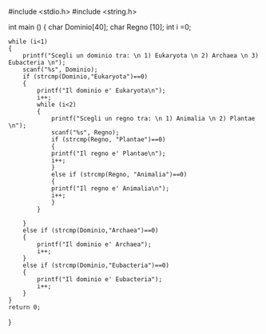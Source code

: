 #include <stdio.h>
#include <string.h>

int main ()
{
    char Dominio[40];
    char Regno [10];
    int i =0;

    while (i<1)
    {
        printf("Scegli un dominio tra: \n 1) Eukaryota \n 2) Archaea \n 3) Eubacteria \n");
        scanf("%s", Dominio);
        if (strcmp(Dominio,"Eukaryota")==0)
        {
            printf("Il dominio e' Eukaryota\n");
            i++;
            while (i<2)
            {
                printf("Scegli un regno tra: \n 1) Animalia \n 2) Plantae \n");
                scanf("%s", Regno);
                if (strcmp(Regno, "Plantae")==0)
                {
                printf("Il regno e' Plantae\n");
                i++;
                }
                else if (strcmp(Regno, "Animalia")==0)
                {
                printf("Il regno e' Animalia\n");
                i++;
                }
            }

        }
        else if (strcmp(Dominio,"Archaea")==0)
        {
            printf("Il dominio e' Archaea");
            i++;
        }
        else if (strcmp(Dominio,"Eubacteria")==0)
        {
            printf("Il dominio e' Eubacteria");
            i++;
        }
    }
    return 0;
}
